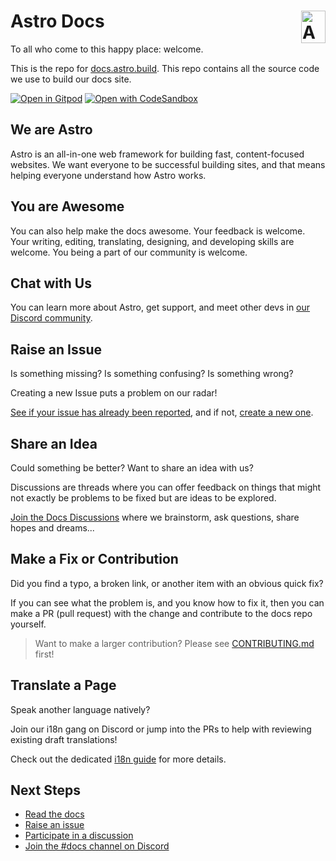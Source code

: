 # Astro Docs <img align="right" valign="center" height="52" width="39" src="https://raw.githubusercontent.com/withastro/astro/main/assets/brand/logo.svg" alt="Astro logo" />

To all who come to this happy place: welcome.

This is the repo for [docs.astro.build](https://docs.astro.build/).
This repo contains all the source code we use to build our docs site.

[![Open in Gitpod](https://gitpod.io/button/open-in-gitpod.svg)](https://gitpod.io/#https://github.com/withastro/docs)
[![Open with CodeSandbox](https://assets.codesandbox.io/github/button-edit-lime.svg)](https://codesandbox.io/p/github/withastro/docs)

## We are Astro

Astro is an all-in-one web framework for building fast, content-focused websites.
We want everyone to be successful building sites, and that means helping everyone understand how Astro works.

## You are Awesome

You can also help make the docs awesome.
Your feedback is welcome.
Your writing, editing, translating, designing, and developing skills are welcome.
You being a part of our community is welcome.

## Chat with Us

You can learn more about Astro, get support, and meet other devs in [our Discord community](https://astro.build/chat).

## Raise an Issue

Is something missing?
Is something confusing?
Is something wrong?

Creating a new Issue puts a problem on our radar!

[See if your issue has already been reported](https://github.com/withastro/docs/issues), and if not, [create a new one](https://github.com/withastro/docs/issues/new/choose).

## Share an Idea

Could something be better?
Want to share an idea with us?

Discussions are threads where you can offer feedback on things that might not exactly be problems to be fixed but are ideas to be explored. 

[Join the Docs Discussions](https://github.com/withastro/docs/discussions) where we brainstorm, ask questions, share hopes and dreams...

## Make a Fix or Contribution

Did you find a typo, a broken link, or another item with an obvious quick fix?

If you can see what the problem is, and you know how to fix it, then you can make a PR (pull request) with the change and contribute to the docs repo yourself.

> Want to make a larger contribution? Please see [CONTRIBUTING.md](CONTRIBUTING.md) first! 

## Translate a Page

Speak another language natively? 

Join our i18n gang on Discord or jump into the PRs to help with reviewing existing draft translations!

Check out the dedicated [i18n guide](TRANSLATING.md) for more details.

## Next Steps

- [Read the docs](https://docs.astro.build/)
- [Raise an issue](https://github.com/withastro/docs/issues/new)
- [Participate in a discussion](https://github.com/withastro/docs/discussions)
- [Join the #docs channel on Discord](https://discord.gg/cZDZU3hJHc)

